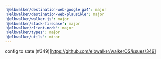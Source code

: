 ```yaml
---
'@elbwalker/destination-web-google-ga4': major
'@elbwalker/destination-web-plausible': major
'@elbwalker/walker.js': major
'@elbwalker/stack-firebase': major
'@elbwalker/client-node': major
'@elbwalker/types': major
'@elbwalker/utils': minor
---
```


config to state (#349)[https://github.com/elbwalker/walkerOS/issues/349]
